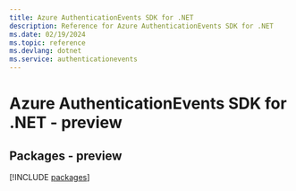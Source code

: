 ```yaml
---
title: Azure AuthenticationEvents SDK for .NET
description: Reference for Azure AuthenticationEvents SDK for .NET
ms.date: 02/19/2024
ms.topic: reference
ms.devlang: dotnet
ms.service: authenticationevents
---
```

# Azure AuthenticationEvents SDK for .NET - preview
## Packages - preview
[!INCLUDE [packages](authenticationevents-index.md)]